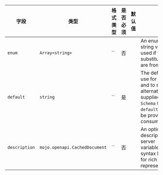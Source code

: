 | 字段 | 类型 | 格式类型 | 是否必须 | 默认值 | 说明 |
|---|---|---|---|---|---|
| `enum` | `Array<string>` | `` | 否 |  | An enumeration of string values to be used if the substitution options are from a limited set. |
| `default` | `string` | `` | 是 |  | The default value to use for substitution, and to send, if an alternate value is ** supplied.Unlike the `Schema` Object's `default`, this value ** be provided by the consumer. |
| `description` | `mojo.openapi.CachedDocument` | `` | 否 |  | An optional description for the server variable.CommonMark syntax MAY be used for rich text representation. |
